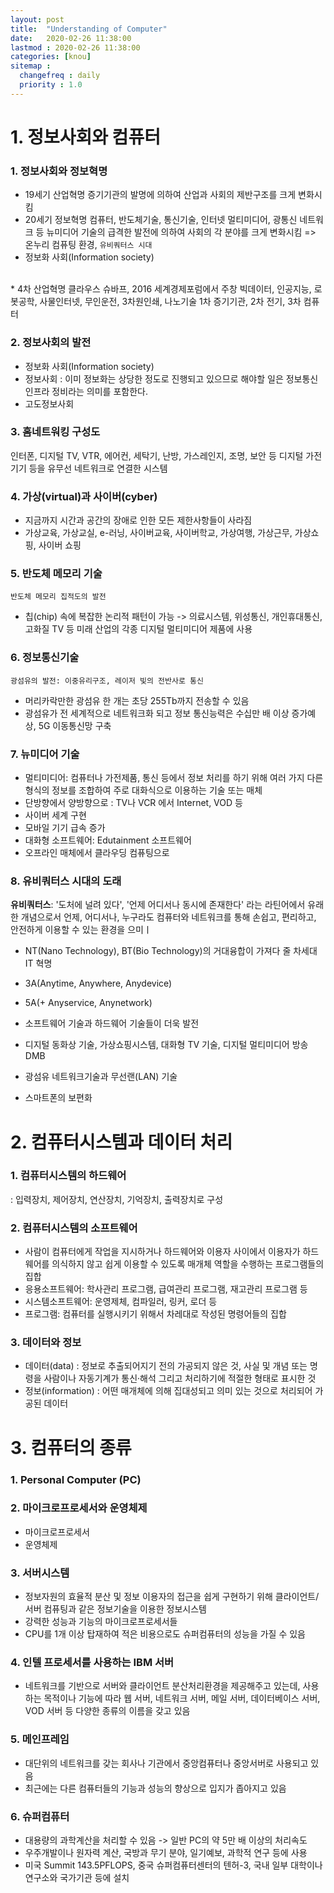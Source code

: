 ```yaml
---
layout: post
title:  "Understanding of Computer"
date:   2020-02-26 11:38:00 
lastmod : 2020-02-26 11:38:00
categories: [knou]
sitemap :
  changefreq : daily
  priority : 1.0
---
```


# 1. 정보사회와 컴퓨터

### 1. 정보사회와 정보혁명
 * 19세기 산업혁명
 증기기관의 발명에 의하여 산업과 사회의 제반구조를 크게 변화시킴
 * 20세기 정보혁명
 컴퓨터, 반도체기술, 통신기술, 인터넷 멀티미디어, 광통신 네트워크 등 뉴미디어 기술의 급격한 발전에 의하여 사회의 각 분야를 크게 변화시킴 => 온누리 컴퓨팅 환경, `유비쿼터스 시대`
 * 정보화 사회(Information society)
 <br>
* 4차 산업혁명
클라우스 슈바프, 2016 세계경제포럼에서 주창
빅데이터, 인공지능, 로봇공학, 사물인터넷, 무인운전, 3차원인쇄, 나노기술
1차 증기기관, 2차 전기, 3차 컴퓨터


### 2. 정보사회의 발전
* 정보화 사회(Information society)
* 정보사회 : 이미 정보화는 상당한 정도로 진행되고 있으므로 해야할 일은 정보통신 인프라 정비라는 의미를 포함한다.
* 고도정보사회

### 3. 홈네트워킹 구성도
인터폰, 디지털 TV, VTR, 에어컨, 세탁기, 난방, 가스레인지, 조명, 보안 등 디지털 가전기기 등을 유무선 네트워크로 연결한 시스템

### 4. 가상(virtual)과 사이버(cyber)

* 지금까지 시간과 공간의 장애로 인한 모든 제한사항들이 사라짐
* 가상교육, 가상교실, e-러닝, 사이버교육, 사이버학교, 가상여행, 가상근무, 가상쇼핑, 사이버 쇼핑

### 5. 반도체 메모리 기술
`반도체 메모리 집적도의 발전`
* 칩(chip) 속에 복잡한 논리적 패턴이 가능
-> 의료시스템, 위성통신, 개인휴대통신, 고화질 TV 등 미래 산업의 각종 디지털 멀티미디어 제품에 사용

### 6. 정보통신기술
`광섬유의 발전: 이중유리구조, 레이저 빛의 전반사로 통신`
* 머리카락만한 광섬유 한 개는 초당 255Tb까지 전송할 수 있음
* 광섬유가 전 세계적으로 네트워크화 되고 정보 통신능력은 수십만 배 이상 증가예상, 5G 이동통신망 구축

### 7. 뉴미디어 기술
* 멀티미디어: 컴퓨터나 가전제품, 통신 등에서 정보 처리를 하기 위해 여러 가지 다른 형식의 정보를 조합하여 주로 대화식으로 이용하는 기술 또는 매체
* 단방향에서 양방향으로 : TV나 VCR 에서 Internet, VOD 등
* 사이버 세계 구현
* 모바일 기기 급속 증가
* 대화형 소프트웨어: Edutainment 소프트웨어
* 오프라인 매체에서 클라우딩 컴퓨팅으로

### 8. 유비쿼터스 시대의 도래
**유비쿼터스**: '도처에 널려 있다', '언제 어디서나 동시에 존재한다' 라는 라틴어에서 유래한 개념으로서 언제, 어디서나, 누구라도 컴퓨터와 네트워크를 통해 손쉽고, 편리하고, 안전하게 이용할 수 있는 환경을 으미ㅣ
* NT(Nano Technology), BT(Bio Technology)의 거대융합이 가져다 줄 차세대 IT 혁명

* 3A(Anytime, Anywhere, Anydevice)
* 5A(+ Anyservice, Anynetwork)

* 소프트웨어 기술과 하드웨어 기술들이 더욱 발전
* 디지털 동화상 기술, 가상쇼핑시스템, 대화형 TV 기술, 디지털 멀티미디어 방송 DMB
* 광섬유 네트워크기술과 무선랜(LAN) 기술
* 스마트폰의 보편화

<div class="divider"></div>

# 2. 컴퓨터시스템과 데이터 처리

### 1. 컴퓨터시스템의 하드웨어
: 입력장치, 제어장치, 연산장치, 기억장치, 출력장치로 구성

### 2. 컴퓨터시스템의 소프트웨어
* 사람이 컴퓨터에게 작업을 지시하거나 하드웨어와 이용자 사이에서 이용자가 하드웨어를 의식하지 않고 쉽게 이용할 수 있도록 매개체 역할을 수행하는 프로그램들의 집합
* 응용소프트웨어: 학사관리 프로그램, 급여관리 프로그램, 재고관리 프로그램 등
* 시스템소프트웨어: 운영제체, 컴파일러, 링커, 로더 등
* 프로그램: 컴퓨터를 실행시키기 위해서 차레대로 작성된 명령어들의 집합

### 3. 데이터와 정보
* 데이터(data) : 정보로 추출되어지기 전의 가공되지 않은 것, 사실 및 개념 또는 명령을 사람이나 자동기계가 통신·해석 그리고 처리하기에 적절한 형태로 표시한 것
* 정보(information) : 어떤 매개체에 의해 집대성되고 의미 있는 것으로 처리되어 가공된 데이터

<div class="divider"></div>

# 3. 컴퓨터의 종류

### 1. Personal Computer (PC)
### 2. 마이크로프로세서와 운영체제
* 마이크로프로세서
* 운영체제
### 3. 서버시스템
* 정보자원의 효율적 분산 및 정보 이용자의 접근을 쉽게 구현하기 위해 클라이언트/서버 컴퓨팅과 같은 정보기술을 이용한 정보시스템
* 강력한 성능과 기능의 마이크로프로세서들
* CPU를 1개 이상 탑재하여 적은 비용으로도 슈퍼컴퓨터의 성능을 가질 수 있음
### 4. 인텔 프로세서를 사용하는 IBM 서버
* 네트워크를 기반으로 서버와 클라이언트 분산처리환경을 제공해주고 있는데, 사용하는 목적이나 기능에 따라 웹 서버, 네트워크 서버, 메일 서버, 데이터베이스 서버, VOD 서버 등 다양한 종류의 이름을 갖고 있음
### 5. 메인프레임
* 대단위의 네트워크를 갖는 회사나 기관에서 중앙컴퓨터나 중앙서버로 사용되고 있음
* 최근에는 다른 컴퓨터들의 기능과 성능의 향상으로 입지가 좁아지고 있음
### 6. 슈퍼컴퓨터
* 대용량의 과학계산을 처리할 수 있음
-> 일반 PC의 약 5만 배 이상의 처리속도
* 우주개발이나 원자력 계산, 국방과 무기 분야, 일기예보, 과학적 연구 등에 사용
* 미국 Summit 143.5PFLOPS, 중국 슈퍼컴퓨터센터의 텐허-3, 국내 일부 대학이나 연구소와 국가기관 등에 설치




















